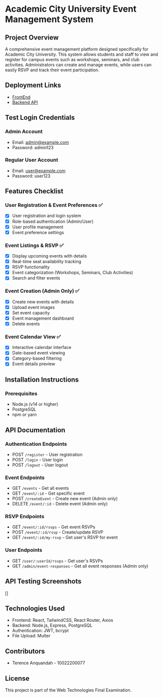 # Academic City University Event Management System

## Project Overview
A comprehensive event management platform designed specifically for Academic City University. This system allows students and staff to view and register for campus events such as workshops, seminars, and club activities. Administrators can create and manage events, while users can easily RSVP and track their event participation.

## Deployment Links
- [FrontEnd](https://event-management-system-faf2.onrender.com)
- [Backend API](https://event-management-system-api-fv9o.onrender.com)

## Test Login Credentials

### Admin Account
- Email: admin@example.com
- Password: admin123

### Regular User Account
- Email: user@example.com
- Password: user123

## Features Checklist

### User Registration & Event Preferences ✅
- [x] User registration and login system
- [x] Role-based authentication (Admin/User)
- [x] User profile management
- [x] Event preference settings

### Event Listings & RSVP ✅
- [x] Display upcoming events with details
- [x] Real-time seat availability tracking
- [x] RSVP functionality
- [x] Event categorization (Workshops, Seminars, Club Activities)
- [x] Search and filter events

### Event Creation (Admin Only) ✅
- [x] Create new events with details
- [x] Upload event images
- [x] Set event capacity
- [x] Event management dashboard
- [x] Delete events

### Event Calendar View ✅
- [x] Interactive calendar interface
- [x] Date-based event viewing
- [x] Category-based filtering
- [x] Event details preview

## Installation Instructions

### Prerequisites
- Node.js (v14 or higher)
- PostgreSQL
- npm or yarn


## API Documentation

### Authentication Endpoints
- POST `/register` - User registration
- POST `/login` - User login
- POST `/logout` - User logout

### Event Endpoints
- GET `/events` - Get all events
- GET `/event/:id` - Get specific event
- POST `/createEvent` - Create new event (Admin only)
- DELETE `/event/:id` - Delete event (Admin only)

### RSVP Endpoints
- GET `/event/:id/rsvps` - Get event RSVPs
- POST `/event/:id/rsvp` - Create/update RSVP
- GET `/event/:id/my-rsvp` - Get user's RSVP for event

### User Endpoints
- GET `/user/:userId/rsvps` - Get user's RSVPs
- GET `/admin/event-responses` - Get all event responses (Admin only)

## API Testing Screenshots
[]

## Technologies Used
- Frontend: React, TailwindCSS, React Router, Axios
- Backend: Node.js, Express, PostgreSQL
- Authentication: JWT, bcrypt
- File Upload: Multer

## Contributors
- Terence Anquandah - 10022200077

## License
This project is part of the Web Technologies Final Examination.
